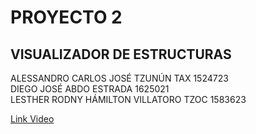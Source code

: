 # PROYECTO 2  
## VISUALIZADOR DE ESTRUCTURAS 

ALESSANDRO CARLOS JOSÉ TZUNÚN TAX 1524723  
DIEGO JOSÉ ABDO ESTRADA 1625021   
LESTHER RODNY HÁMILTON VILLATORO TZOC 1583623

[Link Video](https://youtu.be/ZUObe4CT2fk)
